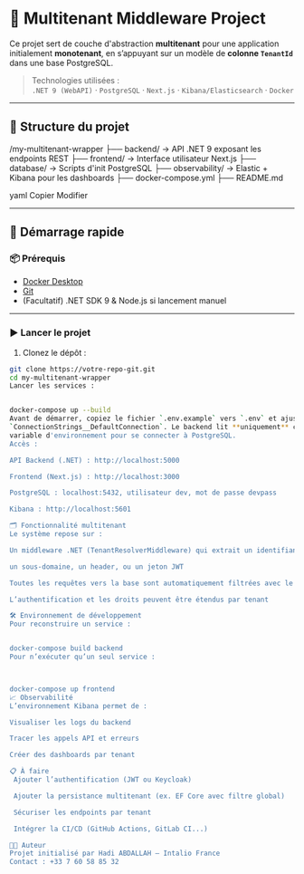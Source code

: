 # 🧱 Multitenant Middleware Project

Ce projet sert de couche d'abstraction **multitenant** pour une application initialement **monotenant**, en s’appuyant sur un modèle de **colonne `TenantId`** dans une base PostgreSQL.

> Technologies utilisées :  
> `.NET 9 (WebAPI)` · `PostgreSQL` · `Next.js` · `Kibana/Elasticsearch` · `Docker`

---

## 🔧 Structure du projet

/my-multitenant-wrapper
├── backend/ → API .NET 9 exposant les endpoints REST
├── frontend/ → Interface utilisateur Next.js
├── database/ → Scripts d'init PostgreSQL
├── observability/ → Elastic + Kibana pour les dashboards
├── docker-compose.yml
├── README.md

yaml
Copier
Modifier

---

## 🚀 Démarrage rapide

### 📦 Prérequis
- [Docker Desktop](https://www.docker.com/products/docker-desktop/)
- [Git](https://git-scm.com/)
- (Facultatif) .NET SDK 9 & Node.js si lancement manuel

---

### ▶️ Lancer le projet

1. Clonez le dépôt :
```bash
git clone https://votre-repo-git.git
cd my-multitenant-wrapper
Lancer les services :


docker-compose up --build
Avant de démarrer, copiez le fichier `.env.example` vers `.env` et ajustez la variable
`ConnectionStrings__DefaultConnection`. Le backend lit **uniquement** cette
variable d'environnement pour se connecter à PostgreSQL.
Accès :

API Backend (.NET) : http://localhost:5000

Frontend (Next.js) : http://localhost:3000

PostgreSQL : localhost:5432, utilisateur dev, mot de passe devpass

Kibana : http://localhost:5601

🗂️ Fonctionnalité multitenant
Le système repose sur :

Un middleware .NET (TenantResolverMiddleware) qui extrait un identifiant de tenant depuis :

un sous-domaine, un header, ou un jeton JWT

Toutes les requêtes vers la base sont automatiquement filtrées avec le TenantId

L’authentification et les droits peuvent être étendus par tenant

🛠 Environnement de développement
Pour reconstruire un service :


docker-compose build backend
Pour n’exécuter qu’un seul service :



docker-compose up frontend
📈 Observabilité
L’environnement Kibana permet de :

Visualiser les logs du backend

Tracer les appels API et erreurs

Créer des dashboards par tenant

📋 À faire
 Ajouter l’authentification (JWT ou Keycloak)

 Ajouter la persistance multitenant (ex. EF Core avec filtre global)

 Sécuriser les endpoints par tenant

 Intégrer la CI/CD (GitHub Actions, GitLab CI...)

👨‍💻 Auteur
Projet initialisé par Hadi ABDALLAH – Intalio France
Contact : +33 7 60 58 85 32